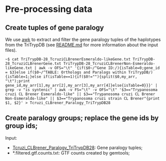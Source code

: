 # Pre-processing data

## Create tuples of gene paralogy

We use [awk](https://en.wikipedia.org/wiki/AWK) to extract and filter the gene paralogy tuples of the haplotypes from the TriTrypDB (see [README.md](https://github.com/vitorlimac2/paralogQuantY/blob/master/README.md) for more information about the input files).
```
~$ cat TriTrypDB-28_TcruziCLBrenerEsmeraldo-likeGene.txt TriTrypDB-28_TcruziCLBrenerGene.txt TriTrypDB-28_TcruziCLBrenerNon-Esmeraldo-likeGene.txt | awk -v OFS="\t" '{if($0~/^Gene ID:/){isTable=0;gene_id = $3}else if($0~/^TABLE: Orthologs and Paralogs within TriTrypDB/){isTable=1;}else if(isTable==1){if($0!=""){split($0,my_arr, "\t");print gene_id,my_arr[1],my_arr[2],my_arr[3],my_arr[4]}else{isTable=0}}}' | grep -v "is syntenic" | awk -v FS="\t" -v OFS="\t" '$3=="Trypanosoma cruzi CL Brener Esmeraldo-like" || $3=="Trypanosoma cruzi CL Brener Non-Esmeraldo-like" || $3=="Trypanosoma cruzi strain CL Brener"{print $1, $2}' > Tcruzi_CLBrener_Paralogy_TriTrypDB28
```
## Create paralogy groups; replace the gene ids by group ids;

Input:
* [Tcruzi_CLBrener_Paralogy_TriTrypDB28](https://github.com/vitorlimac2/paralogQuantY/tree/master/metafiles): Gene paralogy tuples;
* \*.filtered.gtf.counts.txt: GTF counts created by gemtools;

